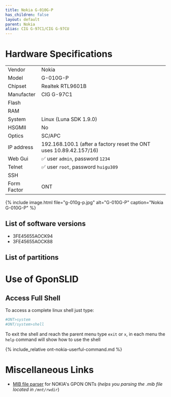 ```yaml
---
title: Nokia G-010G-P
has_children: false
layout: default
parent: Nokia
alias: CIG G-97C1/CIG G-97CU
---
```


# Hardware Specifications

|             |                                                                     |
| ----------- | ------------------------------------------------------------------- |
| Vendor      | Nokia                                                               |
| Model       | G-010G-P                                                            |
| Chipset     | Realtek RTL9601B                                                    |
| Manufacter  | CIG G-97C1                                                          |
| Flash       |                                                                     |
| RAM         |                                                                     |
| System      | Linux (Luna SDK 1.9.0)                                              |
| HSGMII      | No                                                                  |
| Optics      | SC/APC                                                              |
| IP address  | 192.168.100.1  (after a factory reset the ONT uses 10.89.42.157/16) |
| Web Gui     | ✅ user `admin`, password `1234`                                    |
| Telnet      | ✅ user `root`, password `huigu309`                                 |
| SSH         |                                                                     |
| Form Factor | ONT                                                                 |

{% include image.html file="g-010g-p.jpg"  alt="G-010G-P" caption="Nokia G-010G-P" %}

## List of software versions

- 3FE45655AOCK94
- 3FE45655AOCK88

## List of partitions

# Use of GponSLID

## Access Full Shell

To access a complete linux shell just type:
```sh
#ONT>system
#ONT/system>shell
```

To exit the shell and reach the parent menu type `exit` or `x`, in each menu the `help` command will show how to use the shell

{% include_relative ont-nokia-userful-command.md %}

# Miscellaneous Links
- [MIB file parser](https://github.com/nanomad/nokia-ont-mib-parser) for NOKIA's GPON ONTs (*helps you parsing the .mib file located in `/mnt/rwdir`*)


